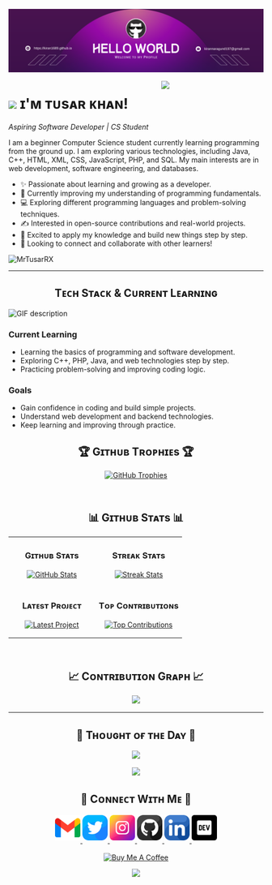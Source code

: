 <!--Banner-->
![Tusar Khan Banner Image](./banner.png)

<!--Night Owl image-->
<div>
  <img align="right" width="40%" src="https://owlbertsio-resized.s3.amazonaws.com/Popper.psd.full.png">
</div>

<!--Header Name-->
# <img src="https://emojis.slackmojis.com/emojis/images/1531849430/4246/blob-sunglasses.gif?1531849430" width="30"/> ɪ'ᴍ ᴛᴜsᴀʀ ᴋʜᴀɴ!  
*Aspiring Software Developer | CS Student*
<br /> 

<!--Start Intro-->               
<p align="left">I am a beginner Computer Science student currently learning programming from the ground up. I am exploring various technologies, including Java, C++, HTML, XML, CSS, JavaScript, PHP, and SQL. My main interests are in web development, software engineering, and databases.</p>

- ✨ Passionate about learning and growing as a developer.
- 🌱 Currently improving my understanding of programming fundamentals.
- 💻 Exploring different programming languages and problem-solving techniques.
- ✍ Interested in open-source contributions and real-world projects.
- 🚀 Excited to apply my knowledge and build new things step by step.
- 📜 Looking to connect and collaborate with other learners!

<!--End Intro-->

<!--Profile Count Badge-->
<p align="left">
  <img src="https://komarev.com/ghpvc/?username=MrTusarRX&label=Profile%20views&color=770677&style=for-the-badge&logo=star" alt="MrTusarRX" style="padding-right:20px;" />
</p>

---
<!--Languages and Tools Section-->       
<!--Languages and Tools Section-->       
<h2 align="center">Tᴇᴄʜ Sᴛᴀᴄᴋ & Cᴜʀʀᴇɴᴛ Lᴇᴀʀɴɪɴɢ</h2> 
<picture>
  <source media="(prefers-color-scheme: dark)" srcset="./Skills_Animation_Dark.gif">
  <source media="(prefers-color-scheme: light)" srcset="./Skills_Animation_White.gif">
  <img align="left" alt="GIF description" src="./Skills_Animation_White.gif">
</picture>
<br />

<h3 align="left">Current Learning</h3>
<ul align="left">
  <li>Learning the basics of programming and software development.</li>
  <li>Exploring C++, PHP, Java, and web technologies step by step.</li>
  <li>Practicing problem-solving and improving coding logic.</li>
</ul>

<h3 align="left">Goals</h3>
<ul align="left">
  <li>Gain confidence in coding and build simple projects.</li>
  <li>Understand web development and backend technologies.</li>
  <li>Keep learning and improving through practice.</li>
</ul>

<!--Trophies Section-->   
<h2 align="center">🏆 Gɪᴛʜᴜʙ Tʀᴏᴘʜɪᴇs 🏆</h2>
<p align="center">
  <a href="https://github.com/MrTusarRX">
    <picture>
      <source media="(prefers-color-scheme: dark)" srcset="https://github-profile-trophy.vercel.app/?username=MrTusarRX&no-bg=true&row=2&column=6&margin-w=20&margin-h=20&theme=monokai">
      <source media="(prefers-color-scheme: light)" srcset="https://github-profile-trophy.vercel.app/?username=MrTusarRX&no-bg=true&row=2&column=6&margin-w=20&margin-h=20">
      <img alt="GitHub Trophies" src="https://github-profile-trophy.vercel.app/?username=MrTusarRX&no-bg=true&no-frame=true&row=2&column=6&margin-w=20&margin-h=20">
    </picture>
  </a>
</p>
<br />

<!--Github stats Table--> 
<h2 align="center">📊 Gɪᴛʜᴜʙ Sᴛᴀᴛs 📊</h2>

<table width="100%">
  <tr>
    <td width="50%">
      <h3 align="center"><strong>Gɪᴛʜᴜʙ Sᴛᴀᴛs</strong></h3>
      <p align="center">
        <a href="https://github.com/MrTusarRX">
          <img align="center" src="https://github-readme-stats.vercel.app/api?username=MrTusarRX&count_private=true&show_icons=true&theme=nightowl&bg_color=0,000000,441350&title_color=c56a90&text_color=ffffff&rank_icon=github&hide=prs,issues,contribs&show=reviews,prs_merged,prs_merged_percentage" alt="GitHub Stats" />
        </a>
      </p>
    </td>
    <td width="50%">
      <h3 align="center"><strong>Sᴛʀᴇᴀᴋ Sᴛᴀᴛs</strong></h3>
      <p align="center">
        <a href="https://github.com/MrTusarRX">
          <img align="center" src="https://streak-stats.demolab.com?user=MrTusarRX&theme=nightowl&background=0,000000,441350&fire=ffeb95&ring=ffeb95&sideNums=ffffff&sideLabels=ffffff&dates=c56a90&currStreakNum=ffffff" alt="Streak Stats" />
        </a>
      </p>
    </td>
  </tr>
  <tr>
    <td width="50%">
      <h3 align="center"><strong>Lᴀᴛᴇsᴛ Pʀᴏᴊᴇᴄᴛ</strong></h3>
      <p align="center">
        <a href="https://github.com/MrTusarRX">
          <img align="center" width="470" src="https://github-readme-stats.vercel.app/api/pin/?username=MrTusarRX&repo=Apk-signer-pro&theme=nightowl&show_owner=true&bg_color=0,000000,441350&title_color=c56a90&text_color=ffffff" alt="Latest Project" />
        </a>
      </p>
    </td>
    <td width="50%">
      <h3 align="center"><strong>Tᴏᴘ Cᴏɴᴛʀɪʙᴜᴛɪᴏɴs</strong></h3>
      <p align="center">
        <a href="https://github.com/MrTusarRX">
          <img align="center" src="https://github-contributor-stats.vercel.app/api?username=MrTusarRX&limit=2&theme=nightowl&show_owner=true&combine_all_yearly_contributions=false&bg_color=0,000000,441350&title_color=c56a90&text_color=ffffff" alt="Top Contributions" />
        </a>
      </p>
    </td>
  </tr>
</table>
<br />

<!--Contribution Graph-->
<h2 align="center">📈 Cᴏɴᴛʀɪʙᴜᴛɪᴏɴ Gʀᴀᴘʜ 📈</h2>
<div align="center">
    <img src="https://github-readme-activity-graph.vercel.app/graph?username=MrTusarRX&bg_color=220a28&&color=ffffff&line=c56a90&point=ffeb95&area=false&hide_border=false" border-radius="15">
</div>

---

<!--Dynamic Quote card updates everyday at 12 PM--> 
<h2 align="center">🌟 Tʜᴏᴜɢʜᴛ ᴏғ ᴛʜᴇ Dᴀʏ 🌟</h2>
<div align="center">
    <img src="https://quotes-github-readme.vercel.app/api?type=horizontal&theme=dark">
</div>





































































































































































































































<!--STARTS_HERE_QUOTE_CARD-->
<p align="center">
    <img src="https://readme-daily-quotes.vercel.app/api?author=Marcus%20Aurelius&quote=Man%20should%20fear%20never%20beginning%20to%20live.&theme=dark&bg_color=220a28&author_color=ffeb95&accent_color=c56a90">
</p>
<!--ENDS_HERE_QUOTE_CARD-->












































































































































































































































<!--Contact Section--> 

<h2 align="center">🤝 Cᴏɴɴᴇᴄᴛ Wɪᴛʜ Mᴇ 🤝 </h2>
<div align="center">
  
<a href="mailto:khantusar717@gmail.com" target="_blank">
<img src="./gmail.png" width=50 height=50 alt="khantusar717@gmail.com" style="margin-bottom: 5px;" />
</a>

<a href="https://x.com/your_twitter" target="_blank">
<img src="./twitter.png" width=50 height=50 alt="Twitter" style="margin-bottom: 5px;" />
</a>

<a href="https://www.instagram.com/your_instagram" target="_blank">
<img src="./instagram.png" width=50 height=50 alt="Instagram" style="margin-bottom: 5px;" />
</a>

<a href="https://www.github.com/MrTusarRX" target="_blank">
<img src="./github.png" width=50 height=50 alt="MrTusarRX" style="margin-bottom: 5px;" />
</a>

<a href="https://www.linkedin.com/in/your-linkedin" target="_blank">
<img src="./linkedin.png" width=50 height=50 alt="LinkedIn" style="margin-bottom: 5px;" />
</a>

<a href="https://dev.to/your_devto" target="_blank">
<img src="./dev_to.png" width=50 height=50 alt="Dev.to" style="margin-bottom: 5px;" />
</a>
</div>
<br/>

<!--Buy me a coffee-->
<div align="center">
<a href="https://t.me/mrtusarrx_op_mods" target="_blank"><img src="https://upload.wikimedia.org/wikipedia/commons/thumb/8/83/Telegram_2019_Logo.svg/150px-Telegram_2019_Logo.svg.png" alt="Buy Me A Coffee" style="height: 70px !important;width: 200px !important;" ></a>
</div>

<!--Footer--> 
<p align="center">
  <img src="https://capsule-render.vercel.app/api?type=waving&color=gradient&height=65&section=footer"/>
</p>
